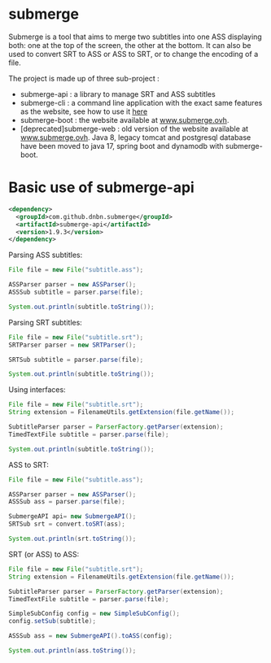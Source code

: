 # submerge

<p>
Submerge is a tool that aims to merge two subtitles into one ASS displaying both: one at the top of the screen, the other at the bottom. It can also be used to convert SRT to ASS or ASS to SRT, or to change the encoding of a file.
</p>

The project is made up of three sub-project :
* submerge-api : a library to manage SRT and ASS subtitles
* submerge-cli : a command line application with the exact same features as the website, see how to use it <a href=http://www.submerge.ovh/pages/subcli.xhtml>here</a>
* submerge-boot : the website available at www.submerge.ovh.
* [deprecated]submerge-web : old version of the website available at www.submerge.ovh. Java 8, legacy tomcat and postgresql database have been moved to java 17, spring boot and dynamodb with submerge-boot.

# Basic use of submerge-api


``` xml
<dependency>
  <groupId>com.github.dnbn.submerge</groupId>
  <artifactId>submerge-api</artifactId>
  <version>1.9.3</version>
</dependency>
```


<p>
Parsing ASS subtitles:
</p>

``` java
File file = new File("subtitle.ass");

ASSParser parser = new ASSParser();
ASSSub subtitle = parser.parse(file);

System.out.println(subtitle.toString());
```

Parsing SRT subtitles:

``` java
File file = new File("subtitle.srt");
SRTParser parser = new SRTParser();

SRTSub subtitle = parser.parse(file);

System.out.println(subtitle.toString());
```

Using interfaces:

``` java
File file = new File("subtitle.srt");
String extension = FilenameUtils.getExtension(file.getName());

SubtitleParser parser = ParserFactory.getParser(extension);
TimedTextFile subtitle = parser.parse(file);

System.out.println(subtitle.toString());
```

ASS to SRT:

``` java
File file = new File("subtitle.ass");

ASSParser parser = new ASSParser();
ASSSub ass = parser.parse(file);

SubmergeAPI api= new SubmergeAPI();
SRTSub srt = convert.toSRT(ass);

System.out.println(srt.toString());
```

SRT (or ASS) to ASS:

``` java
File file = new File("subtitle.srt");
String extension = FilenameUtils.getExtension(file.getName());

SubtitleParser parser = ParserFactory.getParser(extension);
TimedTextFile subtitle = parser.parse(file);

SimpleSubConfig config = new SimpleSubConfig();
config.setSub(subtitle);

ASSSub ass = new SubmergeAPI().toASS(config);

System.out.println(ass.toString());
```
